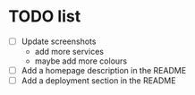 # TODO list

- [ ] Update screenshots
  - add more services
  - maybe add more colours
- [ ] Add a homepage description in the README
- [ ] Add a deployment section in the README

